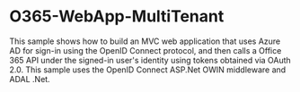 O365-WebApp-MultiTenant
=======================

This sample shows how to build an MVC web application that uses Azure AD for sign-in using the OpenID Connect protocol, and then calls a Office 365 API under the signed-in user's identity using tokens obtained via OAuth 2.0. This sample uses the OpenID Connect ASP.Net OWIN middleware and ADAL .Net.
